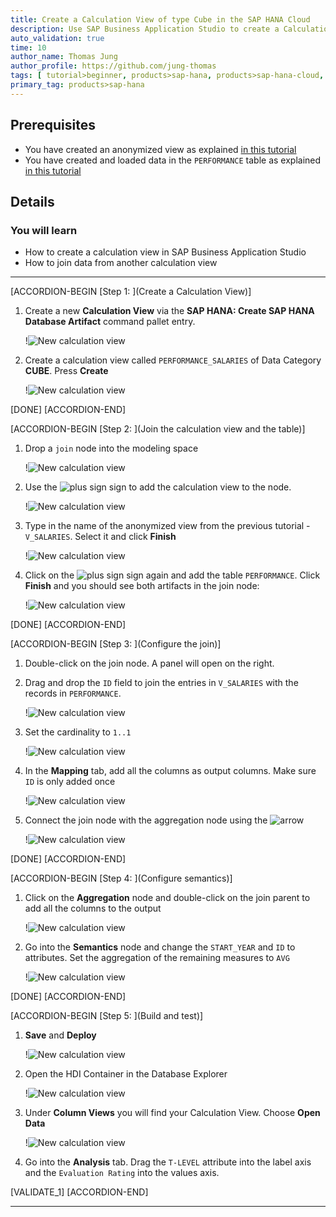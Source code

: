 ```yaml
---
title: Create a Calculation View of type Cube in the SAP HANA Cloud
description: Use SAP Business Application Studio to create a Calculation View
auto_validation: true
time: 10
author_name: Thomas Jung
author_profile: https://github.com/jung-thomas
tags: [ tutorial>beginner, products>sap-hana, products>sap-hana-cloud, products>sap-business-application-studio]
primary_tag: products>sap-hana
---
```


## Prerequisites
- You have created an anonymized view as explained [in this tutorial](hana-cloud-calculation-view-differential-privacy)
- You have created and loaded data in the `PERFORMANCE` table as explained [in this tutorial](hana-cloud-create-db-project)

## Details
### You will learn
- How to create a calculation view in SAP Business Application Studio
- How to join data from another calculation view

---

[ACCORDION-BEGIN [Step 1: ](Create a Calculation View)]

1. Create a new **Calculation View** via the **SAP HANA: Create SAP HANA Database Artifact** command pallet entry.

    !![New calculation view](1_0.png)

2. Create a calculation view called `PERFORMANCE_SALARIES` of Data Category **CUBE**. Press **Create**

    !![New calculation view](2.png)

[DONE]
[ACCORDION-END]

[ACCORDION-BEGIN [Step 2: ](Join the calculation view and the table)]

1. Drop a `join` node into the modeling space

    !![New calculation view](3.png)

2. Use the ![plus sign](plus.png) sign to add the calculation view to the node.

    !![New calculation view](4.png)

3. Type in the name of the anonymized view from the previous tutorial - `V_SALARIES`. Select it and click **Finish**

    !![New calculation view](5.png)

4. Click on the ![plus sign](plus.png) sign again and add the table `PERFORMANCE`.  Click **Finish** and you should see both artifacts in the join node:

    !![New calculation view](6.png)

[DONE]
[ACCORDION-END]


[ACCORDION-BEGIN [Step 3: ](Configure the join)]

1. Double-click on the join node. A panel will open on the right.

2. Drag and drop the `ID` field to join the entries in `V_SALARIES` with the records in `PERFORMANCE`.

    !![New calculation view](7.png)

3. Set the cardinality to `1..1`

    !![New calculation view](8.png)

4. In the **Mapping** tab, add all the columns as output columns. Make sure `ID` is only added once

    !![New calculation view](9.png)

5. Connect the join node with the aggregation node using the ![arrow](arrow.png)

    !![New calculation view](1.gif)

[DONE]
[ACCORDION-END]

[ACCORDION-BEGIN [Step 4: ](Configure semantics)]

1. Click on the **Aggregation** node and double-click on the join parent to add all the columns to the output

    !![New calculation view](10.png)

2. Go into the **Semantics** node and change the `START_YEAR` and `ID` to attributes. Set the aggregation of the remaining measures to `AVG`

    !![New calculation view](11.png)

[DONE]
[ACCORDION-END]

[ACCORDION-BEGIN [Step 5: ](Build and test)]

1. **Save** and **Deploy**

    !![New calculation view](13.png)

2. Open the HDI Container in the Database Explorer

    !![New calculation view](14.png)

3. Under **Column Views** you will find your Calculation View.  Choose **Open Data**

    !![New calculation view](15.png)

4. Go into the **Analysis** tab. Drag the `T-LEVEL` attribute into the label axis and the `Evaluation Rating` into the values axis.

[VALIDATE_1]
[ACCORDION-END]

---
